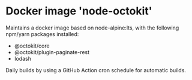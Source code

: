 # Docker image 'node-octokit'

Maintains a docker image based on node-alpine:lts, with the following npm/yarn packages installed:
- @octokit/core
- @octokit/plugin-paginate-rest
- lodash

Daily builds by using a GitHub Action cron schedule for automatic builds.
